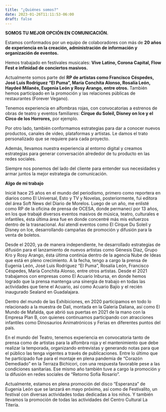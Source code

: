 ```yaml
---
title: "¿Quiénes somos?"
date: 2023-01-26T11:11:53-06:00
draft: false
---
```



**SOMOS TU MEJOR OPCIÓN EN COMUNICACIÓN.**

Estamos conformados por un equipo de colaboradores con más de **20 años de experiencia en la creación, administración de información y organización de eventos.**

Hemos trabajado en festivales musicales: **Vive Latino, Corona Capital, Flow Fest e infinidad de conciertos masivos.**

Actualmente somos parte del **RP de artistas como Francisco Céspedes, José Luis Rodríguez “El Puma”, María Conchita Alonso, Rosalía León, Haydeé Milanés, Eugenia León y Rosy Arango, entre otros.** También hemos participado en la promoción y las  relaciones públicas de restaurantes (Forever Vegano).

Tenemos experiencia en alfombras rojas, con convocatorias a estrenos de obras de teatro y eventos familiares: **Cirque du Soleil, Disney on Ice y el Circo de los Horrores,** por ejemplo.

Por otro lado, también conformamos estrategias para dar a conocer nuevos productos, canales de video, plataformas y artistas. Le damos el trato personalizado que se requiere para cada proyecto.

Además, llevamos nuestra experiencia al entorno digital y creamos estrategias para generar conversación alrededor de tu producto en las redes sociales.

Siempre nos ponemos del lado del cliente para entender sus necesidades y armar juntos la mejor estrategia de comunicación.

**Algo de mi trabajo**

Inicié hace 25 años en el mundo del periodismo, primero como reportera en diarios como El Universal, Esto y TV y Novelas, posteriormente, fui editora del área Soft News del Diario de Morelos. Luego de un año, me enlisté como RP de la oficina de prensa de OCESA, donde permanecí por 13 años, en los que trabajé diversos eventos masivos de música, teatro, culturales e infantiles, ésta última área fue en donde concentré más mis esfuerzos dentro de la trasnacional. Así atendí eventos como El Cirque Du Soleil y Disney on Ice, desarrollando campañas de promoción y difusión para la venta de boletos.

Desde el 2020, ya de manera independiente, he desarrollado estrategias de difusión para el lanzamiento de nuevos artistas como Génesis Diaz, Grupo Kro y Rosy Arango, ésta última continúa dentro de la agencia Nube de Ideas que está en pleno crecimiento. A la fecha, tengo a cargo la prensa de Eugenia León, José Luis Rodríguez “El Puma”, Rosalía León, Francisco Céspedes, María Conchita Alonso, entre otros artistas. Desde el 2021 trabajamos con empresas como El Acuario Inbursa, en donde hemos logrado que la prensa mantenga una sinergia de trabajo en todas las actividades que tiene el Acuario, así como Acuario Bajío y el recién inaugurado Sealand en Guadalajara.

Dentro del mundo de las Exhibiciones, en 2020 participamos en todo lo relacionado a la muestra de Dalí, montada en la Galería Daliana, así como El Mundo de Mafalda, que abrió sus puertas en 2021 de la mano con la Empresa Plan B, con quienes continuamos participando con atracciones infantiles como Dinosaurios Animatrónicos y Ferias en diferentes puntos del país.

En el mundo del Teatro, tenemos experiencia en convocatoria tanto de prensa como de artistas para la alfombra roja y el mantenimiento que debe realizar la temporada, organizando entrevistas y generando notas para que el público las tenga vigentes a través de publicaciones. Entre lo último que he participado fue para el montaje en plena pandemia de “Corazón Demediado” en la Terraza Bichicori, con una respuesta favorable pese a las condiciones sanitarias. Ese mismo año también tuve a cargo la promoción y la difusión en redes sociales de “Retorno Sofía Rosario”.

Actualmente, estamos en plena promoción del disco “Esperanza” de Eugenia León que se lanzará en mayo próximo, así como de Festivalito, un festival con diversas actividades todas dedicadas a los niños. Y también llevamos la promoción de todas las actividades del Centro Cultural La Titería.
